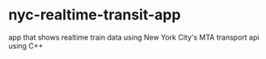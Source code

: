 # nyc-realtime-transit-app
app that shows realtime train data using New York City's MTA transport api using C++
